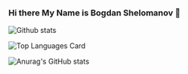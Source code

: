 ### Hi there My Name is Bogdan Shelomanov 👋

![Github stats](https://github-readme-stats.vercel.app/api?username=bogdanq&theme=midnight-purple&show_icons=true&count_private=true)

![Top Languages Card](https://github-readme-stats.vercel.app/api/top-langs/?username=bogdanq&theme=midnight-purple&layout=compact)

![Anurag's GitHub stats](https://github-readme-stats.vercel.app/api?username=anuraghazra&show_icons=true)

<!--
**bogdanq/bogdanq** is a ✨ _special_ ✨ repository because its `README.md` (this file) appears on your GitHub profile.

Here are some ideas to get you started:

- 🔭 I’m currently working on ...
- 🌱 I’m currently learning ...
- 👯 I’m looking to collaborate on ...
- 🤔 I’m looking for help with ...
- 💬 Ask me about ...
- 📫 How to reach me: ...
- 😄 Pronouns: ...
- ⚡ Fun fact: ...
-->
